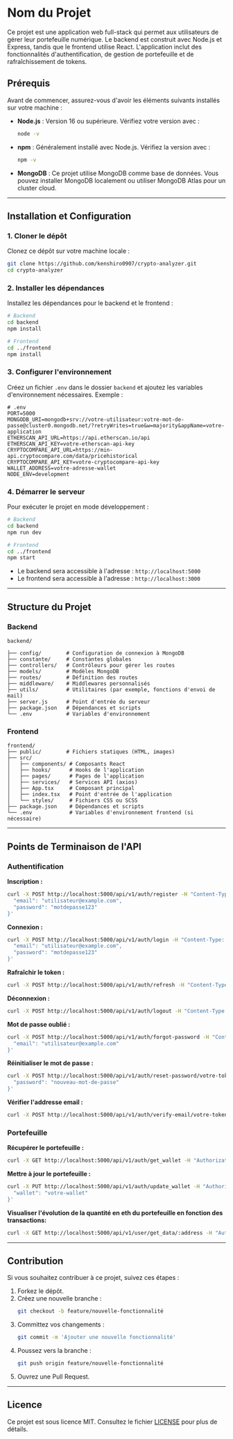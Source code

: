 # Nom du Projet

Ce projet est une application web full-stack qui permet aux utilisateurs de gérer leur portefeuille numérique. Le backend est construit avec Node.js et Express, tandis que le frontend utilise React. L'application inclut des fonctionnalités d'authentification, de gestion de portefeuille et de rafraîchissement de tokens.

## Prérequis

Avant de commencer, assurez-vous d'avoir les éléments suivants installés sur votre machine :

- **Node.js** : Version 16 ou supérieure. Vérifiez votre version avec :
  ```bash
  node -v
  ```
- **npm** : Généralement installé avec Node.js. Vérifiez la version avec :
  ```bash
  npm -v
  ```
- **MongoDB** : Ce projet utilise MongoDB comme base de données. Vous pouvez installer MongoDB localement ou utiliser MongoDB Atlas pour un cluster cloud.

---

## Installation et Configuration

### 1. Cloner le dépôt

Clonez ce dépôt sur votre machine locale :

```bash
git clone https://github.com/kenshiro0907/crypto-analyzer.git
cd crypto-analyzer
```

### 2. Installer les dépendances

Installez les dépendances pour le backend et le frontend :

```bash
# Backend
cd backend
npm install

# Frontend
cd ../frontend
npm install
```

### 3. Configurer l'environnement

Créez un fichier `.env` dans le dossier `backend` et ajoutez les variables d'environnement nécessaires. Exemple :

```env
# .env
PORT=5000
MONGODB_URI=mongodb+srv://votre-utilisateur:votre-mot-de-passe@cluster0.mongodb.net/?retryWrites=true&w=majority&appName=votre-application
ETHERSCAN_API_URL=https://api.etherscan.io/api
ETHERSCAN_API_KEY=votre-etherscan-api-key
CRYPTOCOMPARE_API_URL=https://min-api.cryptocompare.com/data/pricehistorical
CRYPTOCOMPARE_API_KEY=votre-cryptocompare-api-key
WALLET_ADDRESS=votre-adresse-wallet
NODE_ENV=development
```

### 4. Démarrer le serveur

Pour exécuter le projet en mode développement :

```bash
# Backend
cd backend
npm run dev

# Frontend
cd ../frontend
npm start
```

- Le backend sera accessible à l'adresse : `http://localhost:5000`
- Le frontend sera accessible à l'adresse : `http://localhost:3000`

---

## Structure du Projet

### Backend

```
backend/

├── config/        # Configuration de connexion à MongoDB
├── constante/     # Constantes globales
├── controllers/   # Contrôleurs pour gérer les routes
├── models/        # Modèles MongoDB
├── routes/        # Définition des routes
├── middleware/    # Middlewares personnalisés
├── utils/         # Utilitaires (par exemple, fonctions d'envoi de mail)
├── server.js      # Point d'entrée du serveur
├── package.json   # Dépendances et scripts
└── .env           # Variables d'environnement
```

### Frontend

```
frontend/
├── public/        # Fichiers statiques (HTML, images)
├── src/
│   ├── components/ # Composants React
│   ├── hooks/      # Hooks de l'application
│   ├── pages/      # Pages de l'application
│   ├── services/   # Services API (axios)
│   ├── App.tsx     # Composant principal
│   ├── index.tsx   # Point d'entrée de l'application
│   └── styles/     # Fichiers CSS ou SCSS
├── package.json    # Dépendances et scripts
└── .env            # Variables d'environnement frontend (si nécessaire)
```

---

## Points de Terminaison de l'API

### Authentification

**Inscription :**

```bash
curl -X POST http://localhost:5000/api/v1/auth/register -H "Content-Type: application/json" -d '{
  "email": "utilisateur@example.com",
  "password": "motdepasse123"
}'
```

**Connexion :**

```bash
curl -X POST http://localhost:5000/api/v1/auth/login -H "Content-Type: application/json" -d '{
  "email": "utilisateur@example.com",
  "password": "motdepasse123"
}'
```

**Rafraîchir le token :**

```bash
curl -X POST http://localhost:5000/api/v1/auth/refresh -H "Content-Type: application/json" -d '{}'
```

**Déconnexion :**

```bash
curl -X POST http://localhost:5000/api/v1/auth/logout -H "Content-Type: application/json" -d '{}'
```

**Mot de passe oublié :**

```bash
curl -X POST http://localhost:5000/api/v1/auth/forgot-password -H "Content-Type: application/json" -d '{
  "email": "utilisateur@example.com"
}'
```

**Réinitialiser le mot de passe :**

```bash
curl -X POST http://localhost:5000/api/v1/auth/reset-password/votre-token -H "Content-Type: application/json" -d '{
  "password": "nouveau-mot-de-passe"
}'
```

**Vérifier l'addresse email :**

```bash
curl -X POST http://localhost:5000/api/v1/auth/verify-email/votre-token
```

### Portefeuille

**Récupérer le portefeuille :**

```bash
curl -X GET http://localhost:5000/api/v1/auth/get_wallet -H "Authorization: Bearer <access-token>"
```

**Mettre à jour le portefeuille :**

```bash
curl -X PUT http://localhost:5000/api/v1/auth/update_wallet -H "Authorization: Bearer <access-token>" -H "Content-Type: application/json" -d '{
  "wallet": "votre-wallet"
}'
```

**Visualiser l'évolution de la quantité en eth du portefeuille en fonction des transactions:**

```bash
curl -X GET http://localhost:5000/api/v1/user/get_data/:address -H "Authorization: Bearer <access-token>"
```

---

## Contribution

Si vous souhaitez contribuer à ce projet, suivez ces étapes :

1. Forkez le dépôt.
2. Créez une nouvelle branche :
   ```bash
   git checkout -b feature/nouvelle-fonctionnalité
   ```
3. Committez vos changements :
   ```bash
   git commit -m 'Ajouter une nouvelle fonctionnalité'
   ```
4. Poussez vers la branche :
   ```bash
   git push origin feature/nouvelle-fonctionnalité
   ```
5. Ouvrez une Pull Request.

---

## Licence

Ce projet est sous licence MIT. Consultez le fichier [LICENSE](./LICENSE) pour plus de détails.
